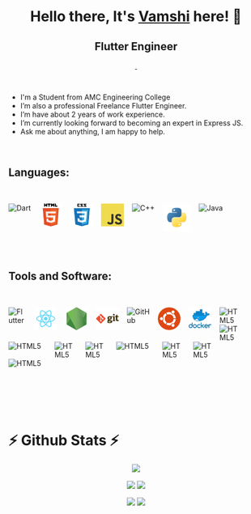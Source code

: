 <!-- ### Hi there 👋 -->

<!--
**BullsEye34/BullsEye34** is a ✨ _special_ ✨ repository because its `README.md` (this file) appears on your GitHub profile.

Here are some ideas to get you started:

- 🔭 I’m currently working on ...
- 🌱 I’m currently learning ...
- 👯 I’m looking to collaborate on ...
- 🤔 I’m looking for help with ...
- 💬 Ask me about ...
- 📫 How to reach me: ...
- 😄 Pronouns: ...
- ⚡ Fun fact: ...
-->

<p>
  <h1 align="center"><b>Hello there, It's <a href="https://www.vamshiprasad.ml/">Vamshi</a> here! 👋</b></h1>
</p>

<p>
  <h2 align="center"><b>Flutter Engineer</b></h2>
</p>

<p align="center">
<a href="https://www.linkedin.com/in/vamshi-prasad-633503112/">
<img alt="" width="50px" src="https://content.linkedin.com/content/dam/me/business/en-us/amp/brand-site/v2/bg/LI-Bug.svg.original.svg" style="max-width:100%">
</a>
<a href="https://github.com/BullsEye34"><img src="https://github.githubassets.com/images/modules/logos_page/GitHub-Mark.png" alt="" width="50px" style="max-width:100%" /></a>
</p>

<br>

<!-- <img align="right" height="220px" alt="GIF" src="https://i.pinimg.com/originals/e4/26/70/e426702edf874b181aced1e2fa5c6cde.gif" /> -->
 
- I'm a Student from AMC Engineering College
- I’m also a professional Freelance Flutter Engineer.
- I’m have about 2 years of work experience.
- I’m currently looking forward to becoming an expert in Express JS.
- Ask me about anything, I am happy to help.

<br>

## Languages:
<br>

<p>
<img style="padding-right:1rem" align="left" alt="Dart" width="45px" src="https://upload.wikimedia.org/wikipedia/commons/7/7e/Dart-logo.png" />

<img style="padding-right:1rem" align="left" alt="HTML5" width="45px" src="https://raw.githubusercontent.com/github/explore/80688e429a7d4ef2fca1e82350fe8e3517d3494d/topics/html/html.png" />

<img style="padding-right:1rem"  align="left" alt="CSS3" width="45px" src="https://raw.githubusercontent.com/github/explore/80688e429a7d4ef2fca1e82350fe8e3517d3494d/topics/css/css.png" />

<img  style="padding-right:1rem" align="left" alt="JavaScript" width="45px" src="https://raw.githubusercontent.com/github/explore/80688e429a7d4ef2fca1e82350fe8e3517d3494d/topics/javascript/javascript.png" />

<img style="padding-right:1rem" align="left" alt="C++" width="45px" src="https://upload.wikimedia.org/wikipedia/commons/thumb/1/18/ISO_C%2B%2B_Logo.svg/1200px-ISO_C%2B%2B_Logo.svg.png" />

<img style="padding-right:1rem" align="left" alt="Python" width="55px" src="https://raw.githubusercontent.com/github/explore/80688e429a7d4ef2fca1e82350fe8e3517d3494d/topics/python/python.png" />

<img style="padding-right:1rem" align="left" alt="Java" width="55px" src="https://brandslogos.com/wp-content/uploads/thumbs/java-logo-1.png" />
</p>

<br/>
<br/>
<br/>   
<br/>
<br/>
<br/> 

## Tools and Software:

<br/>

<p>
<img style="padding-right:1rem" align="left" alt="Flutter" width="35px" src="https://cdnlogo.com/logos/f/30/flutter.svg" />

<img style="padding-right:1rem" align="left" alt="React" width="45px" src="https://raw.githubusercontent.com/github/explore/80688e429a7d4ef2fca1e82350fe8e3517d3494d/topics/react/react.png" />

<img style="padding-right:1rem" align="left" alt="Node.js" width="45px" src="https://raw.githubusercontent.com/github/explore/80688e429a7d4ef2fca1e82350fe8e3517d3494d/topics/nodejs/nodejs.png" />

<img style="padding-right:1rem" align="left" alt="Git" width="45px" src="https://raw.githubusercontent.com/github/explore/80688e429a7d4ef2fca1e82350fe8e3517d3494d/topics/git/git.png" />

<img style="padding-right:1rem" align="left" alt="GitHub" width="45px" src="https://github.githubassets.com/images/modules/logos_page/GitHub-Mark.png" />

<img style="padding-right:1rem" align="left" alt="HTML5" width="45px" src="https://raw.githubusercontent.com/github/explore/80688e429a7d4ef2fca1e82350fe8e3517d3494d/topics/ubuntu/ubuntu.png" />

<img style="padding-right:1rem" align="left" alt="HTML5" width="45px" src="https://raw.githubusercontent.com/github/explore/80688e429a7d4ef2fca1e82350fe8e3517d3494d/topics/docker/docker.png" />

<img style="padding-right:1rem" align="left" alt="HTML5" width="45px" src="https://upload.wikimedia.org/wikipedia/commons/thumb/3/35/Tux.svg/1200px-Tux.svg.png" />

<img style="padding-right:1rem" align="left" alt="HTML5" width="45px" src="https://avatars.githubusercontent.com/u/11260967?s=200&v=4" />

<img style="padding-right:1rem" align="left" alt="HTML5" width="75px" src="https://download.logo.wine/logo/MySQL/MySQL-Logo.wine.png" />

<img style="padding-right:1rem" align="left" alt="HTML5" width="45px" src="https://upload.wikimedia.org/wikipedia/commons/0/01/Windows_Terminal_Logo_256x256.png" />

<img style="padding-right:1rem" align="left" alt="HTML5" width="45px" src="https://github.com/npm/logos/raw/master/npm%20square/n-large.png" />

<img style="padding-right:1rem" align="left" alt="HTML5" width="75px" src="https://1000logos.net/wp-content/uploads/2020/06/Illustrator-Logo.png" />

<img style="padding-right:1rem" align="left" alt="HTML5" width="45px" src="https://upload.wikimedia.org/wikipedia/en/d/dc/DaVinci_Resolve_Logo.png" />

<img style="padding-right:1rem" align="left" alt="HTML5" width="45px" src="https://user-images.githubusercontent.com/674621/71187801-14e60a80-2280-11ea-94c9-e56576f76baf.png" />


<!-- <img style="padding-right:1rem" align="left" alt="HTML5" width="45px" src="https://raw.githubusercontent.com/github/explore/80688e429a7d4ef2fca1e82350fe8e3517d3494d/topics/kubernetes/kubernetes.png" /> -->

<!-- <img style="padding-right:1rem" align="left" alt="HTML5" width="45px" src="https://raw.githubusercontent.com/github/explore/80688e429a7d4ef2fca1e82350fe8e3517d3494d/topics/redis/redis.png"/> -->

<!-- <img style="padding-right:1rem" align="left" alt="HTML5" width="45px" src="https://raw.githubusercontent.com/github/explore/80688e429a7d4ef2fca1e82350fe8e3517d3494d/topics/aws/aws.png"/> -->


<img style="padding-right:1rem" align="left" alt="HTML5" width="150px" src="https://webimages.mongodb.com/_com_assets/cms/MongoDB_Logo_FullColorBlack_RGB-4td3yuxzjs.png?auto=format%2Ccompress"/>
</p>


<!-- <div height="45px">
<svg height="45px" width="45px" viewBox="0 0 13 26"><path d="M11.7 10.4C10.3 4.3 7.4 2.7 6.7 1.6 6.3 1.1 6.1 0.5 5.8 0 5.8 0.5 5.7 0.9 5.3 1.3 4.3 2.1 0.4 5.3 0 12.2-0.3 18.7 4.8 22.6 5.5 23 6 23.3 6.7 23 7 22.8 9.4 21.1 12.8 16.7 11.7 10.4" fill="#10AA50"></path><path d="M6 19.5C5.8 21.1 5.7 22 5.4 22.9 5.4 22.9 5.6 24.4 5.8 26L6.3 26C6.5 24.9 6.7 23.8 6.9 22.7 6.2 22.3 6 20.9 6 19.5Z" fill="#B8C4C2"></path><path d="M7 22.8L7 22.8C6.3 22.4 6.1 20.9 6.1 19.6 6.3 17.3 6.3 15 6.3 12.6 6.2 11.4 6.3 1.5 6 0 6.2 0.5 6.4 1 6.7 1.4 7.4 2.6 10.3 4.2 11.7 10.3 12.8 16.6 9.5 21.1 7 22.8Z" fill="#12924F"></path></svg>
</div> -->

<br>
<br>
<br>

<br/>
<br/>
<br/>  
<br>
<br>
<br>

<br/>
<br/>
<br/>  

<!-- <p>
  <h1 align="center"><b>:zap: Github Stats :zap:</b></h1>
</p> -->
# :zap: Github Stats :zap:
<center>

![](https://github-profile-summary-cards.vercel.app/api/cards/profile-details?username=BullsEye34&theme=github_dark)

![](https://github-profile-summary-cards.vercel.app/api/cards/stats?username=BullsEye34&theme=github_dark)
![](https://github-profile-summary-cards.vercel.app/api/cards/repos-per-language?username=BullsEye34&theme=github_dark)


![](https://github-profile-summary-cards.vercel.app/api/cards/most-commit-language?username=BullsEye34&theme=github_dark)
![](https://github-profile-summary-cards.vercel.app/api/cards/productive-time?username=BullsEye34&theme=github_dark)

</center>